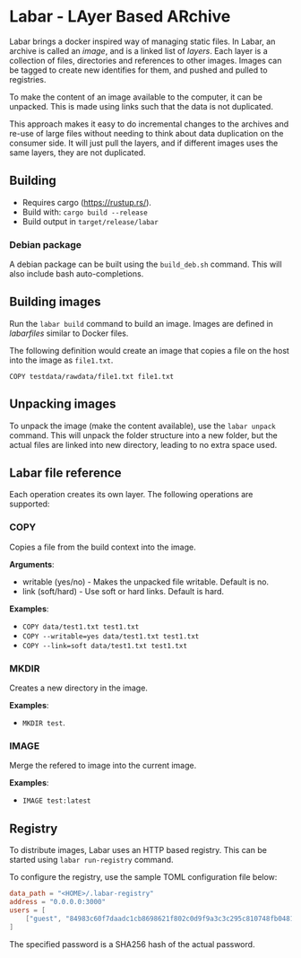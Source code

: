 # Labar - LAyer Based ARchive

Labar brings a docker inspired way of managing static files. In Labar, an archive is called an _image_, and is a linked list of _layers_. Each layer is a collection of files, directories and references to other images. Images can be tagged to create new identifies for them, and pushed and pulled to registries.

To make the content of an image available to the computer, it can be unpacked. This is made using  links such that the data is not duplicated.

This approach makes it easy to do incremental changes to the archives and re-use of large files without needing to think about data duplication on the consumer side. It will just pull the layers, and if different images uses the same layers, they are not duplicated.

## Building

* Requires cargo (https://rustup.rs/).
* Build with: `cargo build --release`
* Build output in `target/release/labar`

### Debian package
A debian package can be built using the `build_deb.sh` command. This will also include bash auto-completions.

## Building images
Run the `labar build` command to build an image. Images are defined in _labarfiles_ similar to Docker files.

The following definition would create an image that copies a file on the host into the image as `file1.txt`.
```
COPY testdata/rawdata/file1.txt file1.txt
```

## Unpacking images
To unpack the image (make the content available), use the `labar unpack` command. This will unpack the folder structure into a new folder, but the actual files are linked into new directory, leading to no extra space used.

## Labar file reference
Each operation creates its own layer. The following operations are supported:

### COPY
Copies a file from the build context into the image.

**Arguments**:

* writable (yes/no) - Makes the unpacked file writable. Default is no.
* link (soft/hard) - Use soft or hard links. Default is hard.

**Examples**: 

* `COPY data/test1.txt test1.txt`
* `COPY --writable=yes data/test1.txt test1.txt`
* `COPY --link=soft data/test1.txt test1.txt`

### MKDIR
Creates a new directory in the image.

**Examples**:

* `MKDIR test`.

### IMAGE
Merge the refered to image into the current image.

**Examples**:

* `IMAGE test:latest`

## Registry
To distribute images, Labar uses an HTTP based registry. This can be started using `labar run-registry` command.

To configure the registry, use the sample TOML configuration file below:
```toml
data_path = "<HOME>/.labar-registry"
address = "0.0.0.0:3000"
users = [
    ["guest", "84983c60f7daadc1cb8698621f802c0d9f9a3c3c295c810748fb048115c186ec", ["List", "Download", "Upload"]]
]
```

The specified password is a SHA256 hash of the actual password.